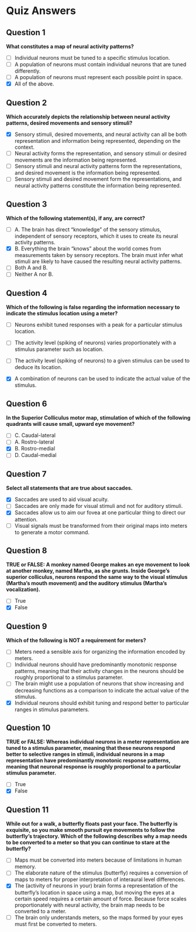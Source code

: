 # Quiz Answers

## Question 1
**What constitutes a map of neural activity patterns?**

- [ ] Individual neurons must be tuned to a specific stimulus location.
- [ ] A population of neurons must contain individual neurons that are tuned differently.
- [ ] A population of neurons must represent each possible point in space.
- [x] All of the above.

## Question 2
**Which accurately depicts the relationship between neural activity patterns, desired movements and sensory stimuli?**

- [x] Sensory stimuli, desired movements, and neural activity can all be both representation and information being represented, depending on the context.
- [ ] Neural activity forms the representation, and sensory stimuli or desired movements are the information being represented.
- [ ] Sensory stimuli and neural activity patterns form the representations, and desired movement is the information being represented.
- [ ] Sensory stimuli and desired movement form the representations, and neural activity patterns constitute the information being represented.

## Question 3
**Which of the following statement(s), if any, are correct?**

- [ ] A. The brain has direct “knowledge” of the sensory stimulus, independent of sensory receptors, which it uses to create its neural activity patterns.
- [x] B. Everything the brain “knows” about the world comes from measurements taken by sensory receptors. The brain must infer what stimuli are likely to have caused the resulting neural activity patterns.
- [ ] Both A and B.
- [ ] Neither A nor B.

## Question 4
**Which of the following is false regarding the information necessary to indicate the stimulus location using a meter?**

- [ ] Neurons exhibit tuned responses with a peak for a particular stimulus location.
- [ ] The activity level (spiking of neurons) varies proportionately with a stimulus parameter such as location.
- [ ] The activity level (spiking of neurons) to a given stimulus can be used to deduce its location.
- [x] A combination of neurons can be used to indicate the actual value of the stimulus.


## Question 6
**In the Superior Colliculus motor map, stimulation of which of the following quadrants will cause small, upward eye movement?**

- [ ] C. Caudal-lateral
- [ ] A. Rostro-lateral
- [x] B. Rostro-medial
- [ ] D. Caudal-medial

## Question 7
**Select all statements that are true about saccades.**

- [x] Saccades are used to aid visual acuity.
- [ ] Saccades are only made for visual stimuli and not for auditory stimuli.
- [x] Saccades allow us to aim our fovea at one particular thing to direct our attention.
- [ ] Visual signals must be transformed from their original maps into meters to generate a motor command.

## Question 8
**TRUE or FALSE: A monkey named George makes an eye movement to look at another monkey, named Martha, as she grunts. Inside George’s superior colliculus, neurons respond the same way to the visual stimulus (Martha’s mouth movement) and the auditory stimulus (Martha’s vocalization).**

- [ ] True
- [x] False

## Question 9
**Which of the following is NOT a requirement for meters?**

- [ ] Meters need a sensible axis for organizing the information encoded by meters.
- [ ] Individual neurons should have predominantly monotonic response patterns, meaning that their activity changes in the neurons should be roughly proportional to a stimulus parameter.
- [ ] The brain might use a population of neurons that show increasing and decreasing functions as a comparison to indicate the actual value of the stimulus.
- [x] Individual neurons should exhibit tuning and respond better to particular ranges in stimulus parameters.

## Question 10
**TRUE or FALSE: Whereas individual neurons in a meter representation are tuned to a stimulus parameter, meaning that these neurons respond better to selective ranges in stimuli, individual neurons in a map representation have predominantly monotonic response patterns, meaning that neuronal response is roughly proportional to a particular stimulus parameter.**

- [ ] True
- [x] False

## Question 11
**While out for a walk, a butterfly floats past your face. The butterfly is exquisite, so you make smooth pursuit eye movements to follow the butterfly’s trajectory. Which of the following describes why a map needs to be converted to a meter so that you can continue to stare at the butterfly?**

- [ ] Maps must be converted into meters because of limitations in human memory.
- [ ] The elaborate nature of the stimulus (butterfly) requires a conversion of maps to meters for proper interpretation of interaural level differences.
- [x] The (activity of neurons in your) brain forms a representation of the butterfly’s location in space using a map, but moving the eyes at a certain speed requires a certain amount of force. Because force scales proportionately with neural activity, the brain map needs to be converted to a meter.
- [ ] The brain only understands meters, so the maps formed by your eyes must first be converted to meters.
